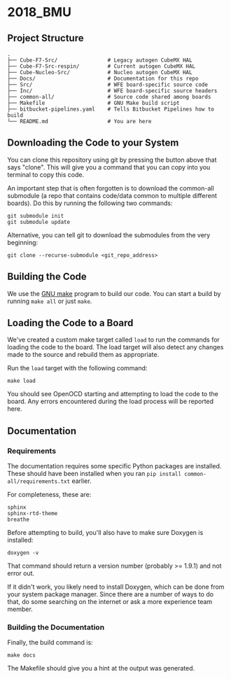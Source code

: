 # 2018\_BMU

## Project Structure

```
.
├── Cube-F7-Src/                # Legacy autogen CubeMX HAL
├── Cube-F7-Src-respin/         # Current autogen CubeMX HAL
├── Cube-Nucleo-Src/            # Nucleo autogen CubeMX HAL
├── Docs/                       # Documentation for this repo 
├── Src/                        # WFE board-specific source code
├── Inc/                        # WFE board-specific source headers
├── common-all/                 # Source code shared among boards
├── Makefile                    # GNU Make build script
├── bitbucket-pipelines.yaml    # Tells Bitbucket Pipelines how to build
└── README.md                   # You are here

```

## Downloading the Code to your System

You can clone this repository using git by pressing the button above that says
"clone". This will give you a command that you can copy into you terminal to
copy this code.

An important step that is often forgotten is to download the common-all
submodule (a repo that contains code/data common to multiple different
boards). Do this by running the following two commands:

```
git submodule init
git submodule update
```

Alternative, you can tell git to download the submodules from the very
beginning:

```
git clone --recurse-submodule <git_repo_address>
```

## Building the Code

We use the [GNU make](https://www.gnu.org/software/make/manual/make.html) program to build our code.
You can start a build by running `make all` or just `make`.

## Loading the Code to a Board

We've created a custom make target called `load` to run the commands for
loading the code to the board. The load target will also detect any changes
made to the source and rebuild them as appropriate.

Run the `load` target with the following command:

```
make load
```

You should see OpenOCD starting and attempting to load the code to the board.
Any errors encountered during the load process will be reported here.

## Documentation

### Requirements

The documentation requires some specific Python packages are installed.
These should have been installed when you ran
`pip install common-all/requirements.txt`
earlier.

For completeness, these are:

```
sphinx
sphinx-rtd-theme
breathe
```

Before attempting to build, you'll also have to make sure Doxygen is
installed:
```
doxygen -v
```

That command should return a version number (probably >= 1.9.1) and not
error out.

If it didn't work, you likely need to install Doxygen, which can be done
from your system package manager. Since there are a number of ways to do
that, do some searching on the internet or ask a more experience team
member.

### Building the Documentation

Finally, the build command is:
```
make docs
```

The Makefile should give you a hint at the output was generated.
